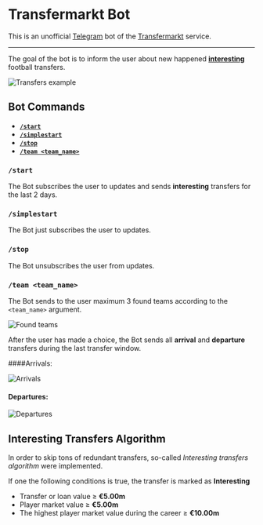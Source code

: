# Transfermarkt Bot

This is an unofficial [Telegram](https://telegram.org/) bot of the [Transfermarkt](transfermarkt.com) service.

---

The goal of the bot is to inform the user about new happened [**interesting**](#interesting-transfers-algorithm) football transfers.

![Transfers example](https://user-images.githubusercontent.com/31989569/93109085-462f2200-f6bc-11ea-8ac1-facca8f956a8.JPG)

## Bot Commands

-   [**`/start`**](#start)
-   [**`/simplestart`**](#simplestart)
-   [**`/stop`**](#stop)
-   [**`/team <team_name>`**](#team-<team_name>)

### `/start`

The Bot subscribes the user to updates and sends **interesting** transfers for the last 2 days.

### `/simplestart`

The Bot just subscribes the user to updates.

### `/stop`

The Bot unsubscribes the user from updates.

### `/team <team_name>`

The Bot sends to the user maximum 3 found teams according to the `<team_name>` argument.

![Found teams](https://user-images.githubusercontent.com/31989569/93117113-fdc93180-f6c6-11ea-9ef7-90076218b1db.JPG)

After the user has made a choice, the Bot sends all **arrival** and **departure** transfers during the last transfer window.

####Arrivals:

![Arrivals](https://user-images.githubusercontent.com/31989569/93117221-2c470c80-f6c7-11ea-9c0f-274d9d2fa2ea.JPG)

#### Departures:

![Departures](https://user-images.githubusercontent.com/31989569/93117217-2b15df80-f6c7-11ea-8013-d908c503af26.JPG)

## Interesting Transfers Algorithm

In order to skip tons of redundant transfers, so-called _Interesting transfers algorithm_ were implemented.

If one the following conditions is true, the transfer is marked as **Interesting**

-   Transfer or loan value ≥ **€5.00m**
-   Player market value ≥ **€5.00m**
-   The highest player market value during the career ≥ **€10.00m**
